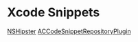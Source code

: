 # Xcode Snippets
[NSHipster](http://nshipster.com/xcode-snippets/)
[ACCodeSnippetRepositoryPlugin](https://github.com/acoomans/ACCodeSnippetRepositoryPlugin)
